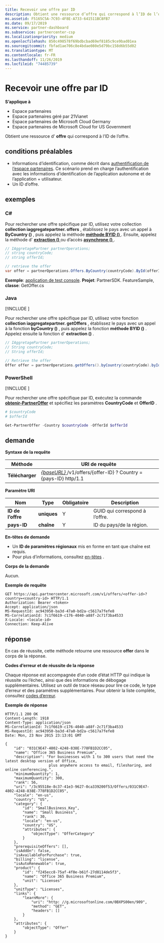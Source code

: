 ```yaml
---
title: Recevoir une offre par ID
description: Obtient une ressource d’offre qui correspond à l’ID de l’offre.
ms.assetid: F5165C5A-7C93-4F8E-A733-641511BC8FB7
ms.date: 09/17/2019
ms.service: partner-dashboard
ms.subservice: partnercenter-csp
ms.localizationpriority: medium
ms.openlocfilehash: 850c498578f69bdbcbad69ef8185c9ce9bad01ea
ms.sourcegitcommit: fbfad1ae706c8e4bdae080e5d79bc158d6b55d02
ms.translationtype: MT
ms.contentlocale: fr-FR
ms.lasthandoff: 11/26/2019
ms.locfileid: "74485739"
---
```

# <a name="get-an-offer-by-id"></a>Recevoir une offre par ID

**S’applique à**

- Espace partenaires
- Espace partenaires géré par 21Vianet
- Espace partenaires de Microsoft Cloud Germany
- Espace partenaires de Microsoft Cloud for US Government

Obtient une ressource d' **offre** qui correspond à l’ID de l’offre.

## <a name="span-idprerequisitesspan-idprerequisitesspan-idprerequisitesprerequisites"></a><span id="Prerequisites"/><span id="prerequisites"/><span id="PREREQUISITES"/>conditions préalables

- Informations d’identification, comme décrit dans [authentification de l’espace partenaires](partner-center-authentication.md). Ce scénario prend en charge l’authentification avec les informations d’identification de l’application autonome et de l’application + utilisateur.
- Un ID d’offre.

## <a name="span-idexamplesspan-idexamplesspan-idexamplesexamples"></a><span id="Examples"/><span id="examples"><span id="EXAMPLES"/>exemples

### <a name="c"></a>C#

Pour rechercher une offre spécifique par ID, utilisez votre collection **collection iaggregatepartner. offers** , établissez le pays avec un appel à **ByCountry ()** , puis appelez la méthode [**méthode BYID ()** ](https://docs.microsoft.com/dotnet/api/microsoft.store.partnercenter.offers.ioffercollection.byid) . Ensuite, appelez la méthode d' [**extraction ()** ](https://docs.microsoft.com/dotnet/api/microsoft.store.partnercenter.offers.ioffercollection.get) ou d’accès [**asynchrone ()** ](https://docs.microsoft.com/dotnet/api/microsoft.store.partnercenter.offers.ioffercollection.getasync) .

```csharp
// IAggretagePartner partnerOperations;
// string countryCode;
// string offerId;

// retrieve the offer 
var offer = partnerOperations.Offers.ByCountry(countryCode).ById(offerId).Get();
```

**Exemple**: [application de test console](console-test-app.md). **Projet**: PartnerSDK. FeatureSample, **classe**: GetOffer.cs

### <a name="java"></a>Java

[!INCLUDE [<Partner Center Java SDK support details>](<../includes/java-sdk-support.md>)]

Pour rechercher une offre spécifique par ID, utilisez votre fonction **collection iaggregatepartner. getOffers** , établissez le pays avec un appel à la fonction **byCountry ()** , puis appelez la fonction **méthode BYID ()** . Appelez ensuite la fonction d' **extraction ()** .

```java
// IAggretagePartner partnerOperations;
// String countryCode;
// String offerId;

// Retrieve the offer
Offer offer = partnerOperations.getOffers().byCountry(countryCode).byId(offerId).get();
```

### <a name="powershell"></a>PowerShell

[!INCLUDE [<Partner Center PowerShell module support details>](<../includes/powershell-module-support.md>)]

Pour rechercher une offre spécifique par ID, exécutez la commande [**obtenir-PartnerOffer**](https://github.com/Microsoft/Partner-Center-PowerShell/blob/master/docs/help/Get-PartnerOffer.md) et spécifiez les paramètres **CountryCode** et **OfferID** .

```powershell
# $countryCode
# $offerId

Get-PartnerOffer -Country $countryCode -OfferId $offerId
```

## <a name="span-idrequestspan-idrequestspan-idrequestrequest"></a><span id="Request"/><span id="request"/><span id="REQUEST"/>demande

**Syntaxe de la requête**

| Méthode  | URI de requête                                                                                    |
|---------|------------------------------------------------------------------------------------------------|
| **Télécharger** | [ *{baseURL}* ](partner-center-rest-urls.md)/v1/offers/{offer-ID} ? Country = {pays-ID} http/1.1 |

**Paramètre URI**

| Nom           | Type       | Obligatoire | Description                           |
|----------------|------------|----------|---------------------------------------|
| **ID de l’offre**   | **uniques**   | Y        | GUID qui correspond à l’offre. |
| **pays-ID** | **chaîne** | Y        | ID du pays/de la région.                |

**En-têtes de demande**

- Un **ID de paramètres régionaux** mis en forme en tant que chaîne est requis.
- Pour plus d’informations, consultez [en-têtes](headers.md) .

**Corps de la demande**

Aucun.

**Exemple de requête**

```http
GET https://api.partnercenter.microsoft.com/v1/offers/<offer-id>?country=<country-id> HTTP/1.1
Authorization: Bearer <token>
Accept: application/json
MS-RequestId: ac943950-ba3d-47a0-bd2a-c5617a7fefe8
MS-CorrelationId: 7c1f6619-c176-4040-a88f-2c71f3ba4533
X-Locale: <locale-id>
Connection: Keep-Alive
```

## <a name="span-idresponsespan-idresponsespan-idresponseresponse"></a><span id="Response"/><span id="response"/><span id="RESPONSE"/>réponse

En cas de réussite, cette méthode retourne une ressource **offer** dans le corps de la réponse.

**Codes d’erreur et de réussite de la réponse**

Chaque réponse est accompagnée d’un code d’état HTTP qui indique la réussite ou l’échec, ainsi que des informations de débogage supplémentaires. Utilisez un outil de trace réseau pour lire ce code, le type d’erreur et des paramètres supplémentaires. Pour obtenir la liste complète, consultez [codes d’erreur](error-codes.md).

**Exemple de réponse**

```http
HTTP/1.1 200 OK
Content-Length: 1918
Content-Type: application/json
MS-CorrelationId: 7c1f6619-c176-4040-a88f-2c71f3ba4533
MS-RequestId: ac943950-ba3d-47a0-bd2a-c5617a7fefe8
Date: Mon, 23 Nov 2015 23:13:01 GMT

{
    "id": "031C9E47-4802-4248-838E-778FB1D2CC05",
    "name": "Office 365 Business Premium",
    "description": "For businesses with 1 to 300 users that need the latest desktop version of Office,
                    plus anywhere access to email, filesharing, and online conferencing.",
    "minimumQuantity": 1,
    "maximumQuantity": 300,
    "rank": 56,
    "uri": "/3c95518e-8c37-41e3-9627-0ca339200f53/Offers/031C9E47-4802-4248-838E-778FB1D2CC05",
    "locale": "en-us",
    "country": "US",
    "category": {
        "id": "SmallBusiness_Key",
        "name": "Small Business",
        "rank": 30,
        "locale": "en-us",
        "country": "US",
        "attributes": {
            "objectType": "OfferCategory"
        }
    },
    "prerequisiteOffers": [],
    "isAddOn": false,
    "isAvailableForPurchase": true,
    "billing": "license",
    "isAutoRenewable": true,
    "product": {
        "id": "f245ecc8-75af-4f8e-b61f-27d8114de5f3",
        "name": "Office 365 Business Premium",
        "unit": "Licenses"
    },
    "unitType": "Licenses",
    "links": {
        "learnMore": {
            "uri": "http: //g.microsoftonline.com/0BXPS00en/909",
            "method": "GET",
            "headers": []
        }
    },
    "attributes": {
        "objectType": "Offer"
    }
}
```